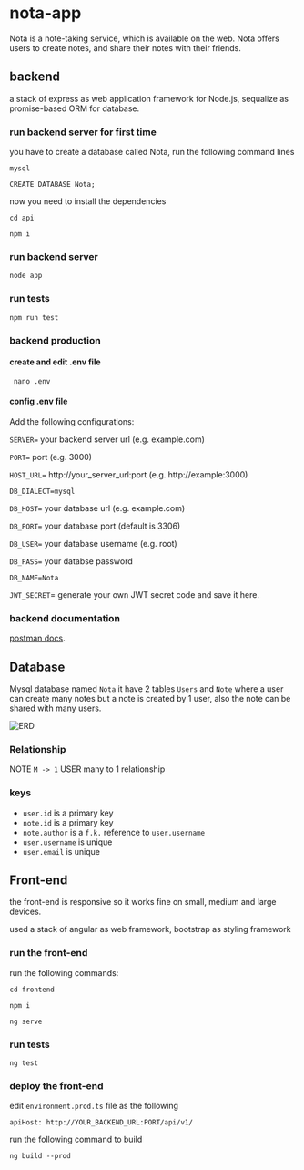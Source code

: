 # nota-app

Nota is a note-taking service,  which is available on the web. Nota offers users to create notes, and share their notes with their friends.

## backend

a stack of express as web application framework for Node.js, sequalize as promise-based ORM for database. 

### run backend server for first time

you have to create a database called Nota, 
run the following command lines

` mysql `

` CREATE DATABASE Nota; `

now you need to install the dependencies

` cd api `

` npm i `

### run backend server

` node app `

### run tests

` npm run test `

### backend production


#### create and edit .env file

` nano .env`

#### config .env file

Add the following configurations:

`SERVER=` your backend server url (e.g. example.com)

`PORT=` port (e.g. 3000)

`HOST_URL=` http://your_server_url:port (e.g. http://example:3000)

`DB_DIALECT=mysql`

`DB_HOST=` your database url (e.g. example.com)

`DB_PORT=` your database port (default is 3306)

`DB_USER=` your database username (e.g. root)

`DB_PASS=` your databse password

`DB_NAME=Nota`

`JWT_SECRET`= generate your own JWT secret code and save it here.

### backend documentation

[postman docs](https://documenter.getpostman.com/view/2667398/S17jWruX).


## Database

Mysql database named `Nota` it have 2 tables `Users` and `Note` where a user can create many notes but a note is created by 1 user, also the note can be shared with many users.

![ERD](https://i.imgur.com/cHNwPD5.png)

### Relationship

NOTE `M -> 1` USER
many to 1 relationship

### keys
- `user.id` is a primary key
- `note.id` is a primary key
- `note.author` is a `f.k.` reference to `user.username`
- `user.username` is unique
- `user.email` is unique


## Front-end

the front-end is responsive so it works fine on small, medium and large devices.

used a stack of angular as web framework, bootstrap as styling framework

### run the front-end

run the following commands: 

` cd frontend `

` npm i `

` ng serve `


### run tests

` ng test `

### deploy the front-end

edit `environment.prod.ts` file as the following

`apiHost: http://YOUR_BACKEND_URL:PORT/api/v1/`

run the following command to build

` ng build --prod `
